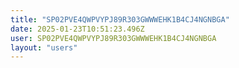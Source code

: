 ```yaml
---
title: "SP02PVE4QWPVYPJ89R303GWWWEHK1B4CJ4NGNBGA"
date: 2025-01-23T10:51:23.496Z
user: SP02PVE4QWPVYPJ89R303GWWWEHK1B4CJ4NGNBGA
layout: "users"
---
```

    